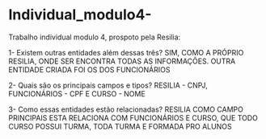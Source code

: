 # Individual_modulo4-
Trabalho individual modulo 4, prospoto pela Resilia: 

1- Existem outras entidades além dessas três?
SIM, COMO A PRÓPRIO RESILIA, ONDE SER ENCONTRA TODAS AS INFORMAÇÕES. OUTRA ENTIDADE CRIADA FOI OS DOS FUNCIONÁRIOS

2- Quais são os principais campos e tipos?
RESILIA - CNPJ, FUNCIONÁRIOS - CPF E CURSO - NOME

3- Como essas entidades estão relacionadas?
RESILIA COMO CAMPO PRINCIPAIS ESTA RELACIONA COM FUNCIONÁRIOS E CURSO, QUE TODO CURSO POSSUI TURMA, TODA TURMA E FORMADA PRO ALUNOS
